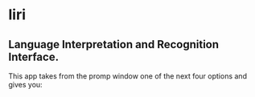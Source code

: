 # liri
## Language Interpretation and Recognition Interface.

This app takes from the promp window one of the next four options and gives you:
